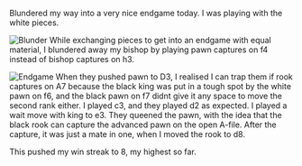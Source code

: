 Blundered my way into a very nice endgame today. I was playing with the white pieces.

![Blunder](https://imgur.com/a/2B8dYVy)
While exchanging pieces to get into an endgame with equal material, I blundered away my bishop by playing pawn captures on f4 instead of bishop captures on h3. 

![Endgame](https://imgur.com/sBbxhO4)
When they pushed pawn to D3, I realised I can trap them if rook captures on A7 because the black king was put in a tough spot by the white pawn on f6, and the black pawn on f7 didnt give it any space to move the second rank either. I played c3, and they played d2 as expected. I played a wait move with king to e3. They queened the pawn, with the idea that the black rook can capture the advanced pawn on the open A-file. After the capture, it was just a mate in one, when I moved the rook to d8.

This pushed my win streak to 8, my highest so far.

